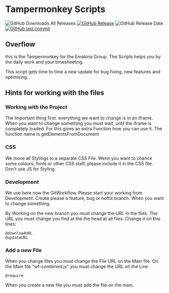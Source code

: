 # Tampermonkey Scripts

![GitHub Downloads All Releases](https://img.shields.io/github/downloads/EmakinaBE/tampermonkey-scripts/total?label=Downloads+(Total))
[![GitHub Release](https://img.shields.io/github/release/EmakinaBE/tampermonkey-scripts?style=flat)]()
![GitHub Release Date](https://img.shields.io/github/release-date/EmakinaBE/tampermonkey-scripts?label=Release+Date)
[![GitHub last commit](https://img.shields.io/github/last-commit/EmakinaBE/tampermonkey-scripts?style=flat)]()

## Overflow
this is the Tampermonkey for the Emakina Group. 
The Scripts helps you by the daily work and your timesheeting.

This script gets time to time a new update for bug fixing, new features and optimising. 

## Hints for working with the files
### **Working with the Project**
The Important thing first. everything we want to change is in an iframe. When you want to change something you must wait, until the iframe is completely loaded. For this gives an extra Function how you can use it. 
The function name is getElementsFromDocument

### **CSS**
We move all Stylings to a separate CSS File.  Wenn you want to chance some colours, fonts or other CSS staff, please include it in the CSS file. Don't use JS for Styling.

### **Development**
We use here now the GitWorkflow. Please start your working from Development. Create please a feature, bug or hoftix branch. When you want to change something.

By Working on the new branch you must change the URL in the files.
The URL you must change you find at the the head at all files.
Change it on this lines:
```
@downloadURL 
@updateURL
```

### **Add a new File**
When you change files you must change the File URL on the Main file.
On the Main file "wf-combined.js" you must change the URL on the Line 
```
@require
```

When you create a new file you must add the file on the main.

